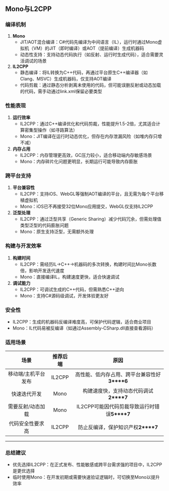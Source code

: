 ## Mono与L2CPP

### 编译机制

1. **Mono**
   - JIT/AOT混合编译：C#代码先编译为中间语言（IL），运行时通过Mono虚拟机（VM）的JIT（即时编译）或AOT（提前编译）生成机器码
   - 动态性支持：支持动态代码执行（如反射、运行时生成代码），适合需要灵活调试的场景
2. **IL2CPP**
   - 静态编译：将IL转换为C++代码，再通过平台原生C++编译器（如Clang、MSVC）生成机器码，仅支持AOT编译
   - 代码剪裁：通过静态分析剥离未使用的代码，但可能误删反射或动态加载的代码，需手动通过link.xml保留必要类型

### 性能表现

1. **运行效率**
   - IL2CPP：通过C++编译优化和代码剪裁，性能提升1.5-2倍，尤其适合计算密集型操作（如寻路算法）
   - Mono：JIT编译在运行时动态优化，但存在内存泄漏风险（如堆内存只增不减）
2. **内存占用**
   - IL2CPP：内存管理更高效，GC压力较小，适合移动端内存敏感场景
   - Mono：内存碎片化问题更明显，长期运行可能导致内存膨胀

### 跨平台支持

1. **平台兼容性**
   - IL2CPP：支持iOS、WebGL等强制AOT编译的平台，且无需为每个平台移植虚拟机
   - Mono：iOS已不再接受32位Mono应用提交，WebGL仅支持IL2CPP
2. **泛型处理**
   - IL2CPP：通过泛型共享（Generic Sharing）减少代码冗余，但需处理值类型泛型的代码膨胀问题
   - Mono：原生支持泛型，无需额外处理

### 构建与开发效率

1. **构建时间**
   - IL2CPP：需经历IL→C++→机器码的多次转换，构建时间比Mono长数倍，影响开发迭代速度
   - Mono：直接编译IL，构建速度更快，适合快速调试
2. **调试能力**
   - IL2CPP：可调试生成的C++代码，但需熟悉C++逆向
   - Mono：支持C#源码级调试，开发体验更友好

### 安全性

- IL2CPP：生成的机器码反编译难度高，可保护代码逻辑，适合商业项目
- Mono：IL代码易被反编译（如通过Assembly-CSharp.dll直接查看源码）

### 适用场景

|      **场景**       | **推荐后端** |                   **原因**                   |
| :-----------------: | :----------: | :------------------------------------------: |
| 移动端/主机平台发布 |    IL2CPP    | 高性能、低内存占用、跨平台兼容性好**3****6** |
|    快速迭代开发     |     Mono     |    构建速度快，支持动态代码调试**2****7**    |
|  需要反射/动态加载  |     Mono     | IL2CPP可能因代码剪裁导致运行时错误**5****7** |
|  代码安全性要求高   |    IL2CPP    |      防止反编译，保护知识产权**2****7**      |

------

### 总结建议

- 优先选择IL2CPP：在正式发布、性能敏感或跨平台需求强的项目中，IL2CPP是更优选择
- 临时使用Mono：在开发初期或需要快速验证逻辑时，可切换至Mono以提升效率